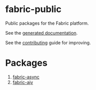 # fabric-public
Public packages for the Fabric platform.

See the [generated documentation](https://fabric-pbc.github.io/fabric-public/).

See the [contributing](./README-contributing.md) guide for improving.

# Packages
1. [fabric-async](./packages/fabric-async/README.md)
2. [fabric-ajv](./packages/fabric-ajv/README.md)
